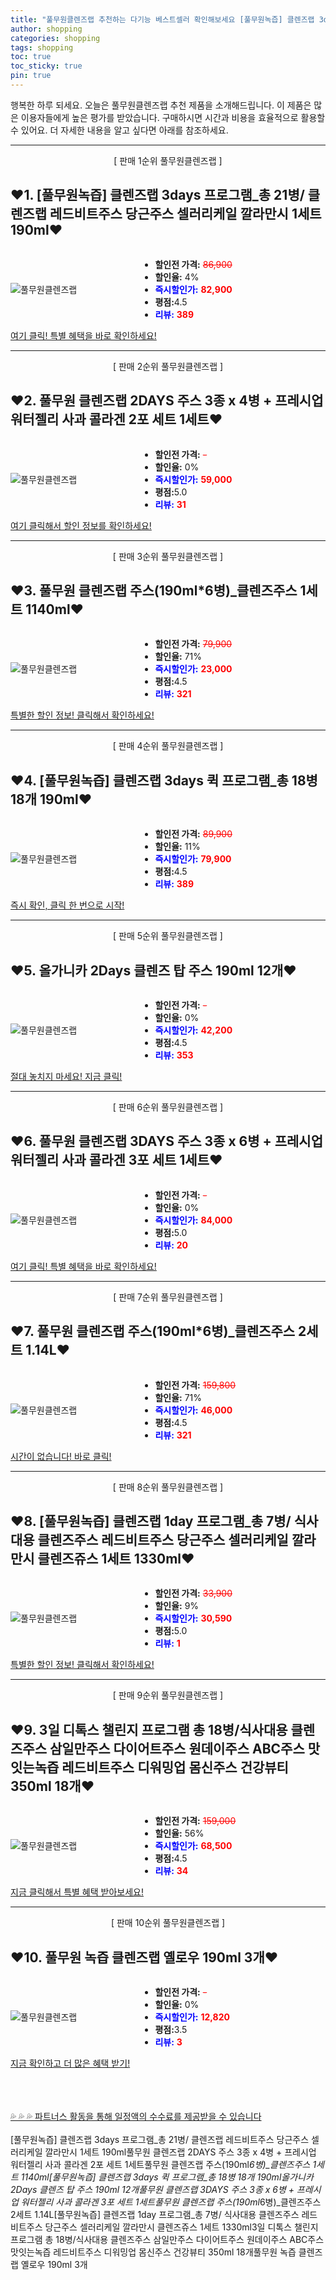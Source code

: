 ```yaml
---
title: "풀무원클렌즈랩 추천하는 다기능 베스트셀러 확인해보세요 [풀무원녹즙] 클렌즈랩 3days 프로그램_총 21병/"
author: shopping
categories: shopping
tags: shopping
toc: true
toc_sticky: true
pin: true
---
```

행복한 하루 되세요. 오늘은 풀무원클렌즈랩 추천 제품을 소개해드립니다. 이 제품은 많은 이용자들에게 높은 평가를 받았습니다. 구매하시면 시간과 비용을 효율적으로 활용할 수 있어요. 더 자세한 내용을 알고 싶다면 아래를 참조하세요.

---
<p class="toplist" style="margin: 0 auto; display: block; width: fit-content;">[ 판매 1순위 풀무원클렌즈랩 ]</p>

<h2><strong>❤️1. [풀무원녹즙] 클렌즈랩 3days 프로그램_총 21병/ 클렌즈랩 레드비트주스 당근주스 셀러리케일 깔라만시 1세트 190ml❤️</strong></h2>

<div style="display: flex; align-items: center;">
    <div style="flex: 0.4;">
        <img src="https://thumbnail7.coupangcdn.com/thumbnails/remote/230x230ex/image/vendor_inventory/d779/63572df2dd81d5045ba2d3adf709e9a70e818b824eef0b34775d947cb7e4.jpg" alt="풀무원클렌즈랩" style="max-width: 100%;">
    </div>
    <div style="flex: 0.6; margin-left: 10px;">
        <ul>
            <li><strong>할인전 가격:</strong> <del style="color: red;">86,900</del></li>
            <li><strong>할인율:</strong> 4%</li>
            <li><span style='color:blue'><strong>즉시할인가:</strong></span> <span style='color:red'><strong>82,900</strong></span></li>
            <li><strong>평점:</strong>4.5</li>
            <li><span style='color:blue'><strong>리뷰:</strong></span> <span style='color:red'><strong>389</strong></span></li>
        </ul>
    </div>
</div>
<div class="center">
    <a href="https://selin100587.github.io?lptag=AF9450613&subid=githubio&pageKey=7865223493&traceid=V0-153&itemId=21472423477&vendorItemId=77553859387" class="myButton">
        여기 클릭! 특별 혜택을 바로 확인하세요!
    </a>
</div>


---
<p class="toplist" style="margin: 0 auto; display: block; width: fit-content;">[ 판매 2순위 풀무원클렌즈랩 ]</p>

<h2><strong>❤️2. 풀무원 클렌즈랩 2DAYS 주스 3종 x 4병 + 프레시업 워터젤리 사과 콜라겐 2포 세트 1세트❤️</strong></h2>

<div style="display: flex; align-items: center;">
    <div style="flex: 0.4;">
        <img src="https://thumbnail9.coupangcdn.com/thumbnails/remote/230x230ex/image/retail/images/619325915742003-747f180d-93ce-42b1-8e85-71c28f66ed96.jpg" alt="풀무원클렌즈랩" style="max-width: 100%;">
    </div>
    <div style="flex: 0.6; margin-left: 10px;">
        <ul>
            <li><strong>할인전 가격:</strong> <del style="color: red;">-</del></li>
            <li><strong>할인율:</strong> 0%</li>
            <li><span style='color:blue'><strong>즉시할인가:</strong></span> <span style='color:red'><strong>59,000</strong></span></li>
            <li><strong>평점:</strong>5.0</li>
            <li><span style='color:blue'><strong>리뷰:</strong></span> <span style='color:red'><strong>31</strong></span></li>
        </ul>
    </div>
</div>
<div class="center">
    <a href="https://selin100587.github.io?lptag=AF9450613&subid=githubio&pageKey=7670052733&traceid=V0-153&itemId=20458199628&vendorItemId=87538124970" class="myButton">
        여기 클릭해서 할인 정보를 확인하세요!
    </a>
</div>


---
<p class="toplist" style="margin: 0 auto; display: block; width: fit-content;">[ 판매 3순위 풀무원클렌즈랩 ]</p>

<h2><strong>❤️3. 풀무원 클렌즈랩 주스(190ml*6병)_클렌즈주스 1세트 1140ml❤️</strong></h2>

<div style="display: flex; align-items: center;">
    <div style="flex: 0.4;">
        <img src="https://thumbnail10.coupangcdn.com/thumbnails/remote/230x230ex/image/vendor_inventory/8842/481c57abbe428f9569cb8a36fc1b58822e05bf34375a74281b3242b7b234.jpg" alt="풀무원클렌즈랩" style="max-width: 100%;">
    </div>
    <div style="flex: 0.6; margin-left: 10px;">
        <ul>
            <li><strong>할인전 가격:</strong> <del style="color: red;">79,900</del></li>
            <li><strong>할인율:</strong> 71%</li>
            <li><span style='color:blue'><strong>즉시할인가:</strong></span> <span style='color:red'><strong>23,000</strong></span></li>
            <li><strong>평점:</strong>4.5</li>
            <li><span style='color:blue'><strong>리뷰:</strong></span> <span style='color:red'><strong>321</strong></span></li>
        </ul>
    </div>
</div>
<div class="center">
    <a href="https://selin100587.github.io?lptag=AF9450613&subid=githubio&pageKey=132075391&traceid=V0-153&itemId=388468033&vendorItemId=74259016206" class="myButton">
        특별한 할인 정보! 클릭해서 확인하세요!
    </a>
</div>


---
<p class="toplist" style="margin: 0 auto; display: block; width: fit-content;">[ 판매 4순위 풀무원클렌즈랩 ]</p>

<h2><strong>❤️4. [풀무원녹즙] 클렌즈랩 3days 퀵 프로그램_총 18병 18개 190ml❤️</strong></h2>

<div style="display: flex; align-items: center;">
    <div style="flex: 0.4;">
        <img src="https://thumbnail7.coupangcdn.com/thumbnails/remote/230x230ex/image/vendor_inventory/d779/63572df2dd81d5045ba2d3adf709e9a70e818b824eef0b34775d947cb7e4.jpg" alt="풀무원클렌즈랩" style="max-width: 100%;">
    </div>
    <div style="flex: 0.6; margin-left: 10px;">
        <ul>
            <li><strong>할인전 가격:</strong> <del style="color: red;">89,900</del></li>
            <li><strong>할인율:</strong> 11%</li>
            <li><span style='color:blue'><strong>즉시할인가:</strong></span> <span style='color:red'><strong>79,900</strong></span></li>
            <li><strong>평점:</strong>4.5</li>
            <li><span style='color:blue'><strong>리뷰:</strong></span> <span style='color:red'><strong>389</strong></span></li>
        </ul>
    </div>
</div>
<div class="center">
    <a href="https://selin100587.github.io?lptag=AF9450613&subid=githubio&pageKey=7865223493&traceid=V0-153&itemId=20513261086&vendorItemId=87590848601" class="myButton">
        즉시 확인, 클릭 한 번으로 시작!
    </a>
</div>


---
<p class="toplist" style="margin: 0 auto; display: block; width: fit-content;">[ 판매 5순위 풀무원클렌즈랩 ]</p>

<h2><strong>❤️5. 올가니카 2Days 클렌즈 탑 주스 190ml 12개❤️</strong></h2>

<div style="display: flex; align-items: center;">
    <div style="flex: 0.4;">
        <img src="https://thumbnail9.coupangcdn.com/thumbnails/remote/230x230ex/image/retail/images/2023/01/13/10/6/37e41c44-4c7c-4cb2-8775-36b4051b7584.jpg" alt="풀무원클렌즈랩" style="max-width: 100%;">
    </div>
    <div style="flex: 0.6; margin-left: 10px;">
        <ul>
            <li><strong>할인전 가격:</strong> <del style="color: red;">-</del></li>
            <li><strong>할인율:</strong> 0%</li>
            <li><span style='color:blue'><strong>즉시할인가:</strong></span> <span style='color:red'><strong>42,200</strong></span></li>
            <li><strong>평점:</strong>4.5</li>
            <li><span style='color:blue'><strong>리뷰:</strong></span> <span style='color:red'><strong>353</strong></span></li>
        </ul>
    </div>
</div>
<div class="center">
    <a href="https://selin100587.github.io?lptag=AF9450613&subid=githubio&pageKey=7063994919&traceid=V0-153&itemId=17523217726&vendorItemId=84690332611" class="myButton">
        절대 놓치지 마세요! 지금 클릭!
    </a>
</div>


---
<p class="toplist" style="margin: 0 auto; display: block; width: fit-content;">[ 판매 6순위 풀무원클렌즈랩 ]</p>

<h2><strong>❤️6. 풀무원 클렌즈랩 3DAYS 주스 3종 x 6병 + 프레시업 워터젤리 사과 콜라겐 3포 세트 1세트❤️</strong></h2>

<div style="display: flex; align-items: center;">
    <div style="flex: 0.4;">
        <img src="https://thumbnail7.coupangcdn.com/thumbnails/remote/230x230ex/image/retail/images/6705103396108014-43cf5d44-d0f9-41fb-90f7-bf04da59cd8a.jpg" alt="풀무원클렌즈랩" style="max-width: 100%;">
    </div>
    <div style="flex: 0.6; margin-left: 10px;">
        <ul>
            <li><strong>할인전 가격:</strong> <del style="color: red;">-</del></li>
            <li><strong>할인율:</strong> 0%</li>
            <li><span style='color:blue'><strong>즉시할인가:</strong></span> <span style='color:red'><strong>84,000</strong></span></li>
            <li><strong>평점:</strong>5.0</li>
            <li><span style='color:blue'><strong>리뷰:</strong></span> <span style='color:red'><strong>20</strong></span></li>
        </ul>
    </div>
</div>
<div class="center">
    <a href="https://selin100587.github.io?lptag=AF9450613&subid=githubio&pageKey=7670052739&traceid=V0-153&itemId=20458199635&vendorItemId=87538124989" class="myButton">
        여기 클릭! 특별 혜택을 바로 확인하세요!
    </a>
</div>


---
<p class="toplist" style="margin: 0 auto; display: block; width: fit-content;">[ 판매 7순위 풀무원클렌즈랩 ]</p>

<h2><strong>❤️7. 풀무원 클렌즈랩 주스(190ml*6병)_클렌즈주스 2세트 1.14L❤️</strong></h2>

<div style="display: flex; align-items: center;">
    <div style="flex: 0.4;">
        <img src="https://thumbnail10.coupangcdn.com/thumbnails/remote/230x230ex/image/vendor_inventory/8842/481c57abbe428f9569cb8a36fc1b58822e05bf34375a74281b3242b7b234.jpg" alt="풀무원클렌즈랩" style="max-width: 100%;">
    </div>
    <div style="flex: 0.6; margin-left: 10px;">
        <ul>
            <li><strong>할인전 가격:</strong> <del style="color: red;">159,800</del></li>
            <li><strong>할인율:</strong> 71%</li>
            <li><span style='color:blue'><strong>즉시할인가:</strong></span> <span style='color:red'><strong>46,000</strong></span></li>
            <li><strong>평점:</strong>4.5</li>
            <li><span style='color:blue'><strong>리뷰:</strong></span> <span style='color:red'><strong>321</strong></span></li>
        </ul>
    </div>
</div>
<div class="center">
    <a href="https://selin100587.github.io?lptag=AF9450613&subid=githubio&pageKey=132075391&traceid=V0-153&itemId=22060047913&vendorItemId=88581903602" class="myButton">
        시간이 없습니다! 바로 클릭!
    </a>
</div>


---
<p class="toplist" style="margin: 0 auto; display: block; width: fit-content;">[ 판매 8순위 풀무원클렌즈랩 ]</p>

<h2><strong>❤️8. [풀무원녹즙] 클렌즈랩 1day 프로그램_총 7병/ 식사대용 클렌즈주스 레드비트주스 당근주스 셀러리케일 깔라만시 클렌즈쥬스 1세트 1330ml❤️</strong></h2>

<div style="display: flex; align-items: center;">
    <div style="flex: 0.4;">
        <img src="https://thumbnail7.coupangcdn.com/thumbnails/remote/230x230ex/image/vendor_inventory/d779/63572df2dd81d5045ba2d3adf709e9a70e818b824eef0b34775d947cb7e4.jpg" alt="풀무원클렌즈랩" style="max-width: 100%;">
    </div>
    <div style="flex: 0.6; margin-left: 10px;">
        <ul>
            <li><strong>할인전 가격:</strong> <del style="color: red;">33,900</del></li>
            <li><strong>할인율:</strong> 9%</li>
            <li><span style='color:blue'><strong>즉시할인가:</strong></span> <span style='color:red'><strong>30,590</strong></span></li>
            <li><strong>평점:</strong>5.0</li>
            <li><span style='color:blue'><strong>리뷰:</strong></span> <span style='color:red'><strong>1</strong></span></li>
        </ul>
    </div>
</div>
<div class="center">
    <a href="https://selin100587.github.io?lptag=AF9450613&subid=githubio&pageKey=8203791958&traceid=V0-153&itemId=20512931606&vendorItemId=85006234845" class="myButton">
        특별한 할인 정보! 클릭해서 확인하세요!
    </a>
</div>


---
<p class="toplist" style="margin: 0 auto; display: block; width: fit-content;">[ 판매 9순위 풀무원클렌즈랩 ]</p>

<h2><strong>❤️9. 3일 디톡스 챌린지 프로그램 총 18병/식사대용 클렌즈주스 삼일만주스 다이어트주스 원데이주스 ABC주스 맛잇는녹즙 레드비트주스 디워밍업 몸신주스 건강뷰티 350ml 18개❤️</strong></h2>

<div style="display: flex; align-items: center;">
    <div style="flex: 0.4;">
        <img src="https://thumbnail8.coupangcdn.com/thumbnails/remote/230x230ex/image/vendor_inventory/602f/618016a0a59e2dbfe8c858ce42b5593cb0d562fd65ec106490959aab781c.jpeg" alt="풀무원클렌즈랩" style="max-width: 100%;">
    </div>
    <div style="flex: 0.6; margin-left: 10px;">
        <ul>
            <li><strong>할인전 가격:</strong> <del style="color: red;">159,000</del></li>
            <li><strong>할인율:</strong> 56%</li>
            <li><span style='color:blue'><strong>즉시할인가:</strong></span> <span style='color:red'><strong>68,500</strong></span></li>
            <li><strong>평점:</strong>4.5</li>
            <li><span style='color:blue'><strong>리뷰:</strong></span> <span style='color:red'><strong>34</strong></span></li>
        </ul>
    </div>
</div>
<div class="center">
    <a href="https://selin100587.github.io?lptag=AF9450613&subid=githubio&pageKey=7730768173&traceid=V0-153&itemId=20773044150&vendorItemId=87842960125" class="myButton">
        지금 클릭해서 특별 혜택 받아보세요!
    </a>
</div>


---
<p class="toplist" style="margin: 0 auto; display: block; width: fit-content;">[ 판매 10순위 풀무원클렌즈랩 ]</p>

<h2><strong>❤️10. 풀무원 녹즙 클렌즈랩 옐로우 190ml 3개❤️</strong></h2>

<div style="display: flex; align-items: center;">
    <div style="flex: 0.4;">
        <img src="https://thumbnail7.coupangcdn.com/thumbnails/remote/230x230ex/image/retail/images/f03100b6-4d1b-4579-8880-01cf820cb4f74578686755991668209.png" alt="풀무원클렌즈랩" style="max-width: 100%;">
    </div>
    <div style="flex: 0.6; margin-left: 10px;">
        <ul>
            <li><strong>할인전 가격:</strong> <del style="color: red;">-</del></li>
            <li><strong>할인율:</strong> 0%</li>
            <li><span style='color:blue'><strong>즉시할인가:</strong></span> <span style='color:red'><strong>12,820</strong></span></li>
            <li><strong>평점:</strong>3.5</li>
            <li><span style='color:blue'><strong>리뷰:</strong></span> <span style='color:red'><strong>3</strong></span></li>
        </ul>
    </div>
</div>
<div class="center">
    <a href="https://selin100587.github.io?lptag=AF9450613&subid=githubio&pageKey=7923600063&traceid=V0-153&itemId=21776235668&vendorItemId=88825044094" class="myButton">
        지금 확인하고 더 많은 혜택 받기!
    </a>
</div>

<br><br><br>[💦 💦 💦 파트너스 활동을 통해 일정액의 수수료를 제공받을 수 있습니다](https://link.coupang.com/a/bcpT2c)<br><br>[풀무원녹즙] 클렌즈랩 3days 프로그램_총 21병/ 클렌즈랩 레드비트주스 당근주스 셀러리케일 깔라만시 1세트 190ml풀무원 클렌즈랩 2DAYS 주스 3종 x 4병 + 프레시업 워터젤리 사과 콜라겐 2포 세트 1세트풀무원 클렌즈랩 주스(190ml*6병)_클렌즈주스 1세트 1140ml[풀무원녹즙] 클렌즈랩 3days 퀵 프로그램_총 18병 18개 190ml올가니카 2Days 클렌즈 탑 주스 190ml 12개풀무원 클렌즈랩 3DAYS 주스 3종 x 6병 + 프레시업 워터젤리 사과 콜라겐 3포 세트 1세트풀무원 클렌즈랩 주스(190ml*6병)_클렌즈주스 2세트 1.14L[풀무원녹즙] 클렌즈랩 1day 프로그램_총 7병/ 식사대용 클렌즈주스 레드비트주스 당근주스 셀러리케일 깔라만시 클렌즈쥬스 1세트 1330ml3일 디톡스 챌린지 프로그램 총 18병/식사대용 클렌즈주스 삼일만주스 다이어트주스 원데이주스 ABC주스 맛잇는녹즙 레드비트주스 디워밍업 몸신주스 건강뷰티 350ml 18개풀무원 녹즙 클렌즈랩 옐로우 190ml 3개